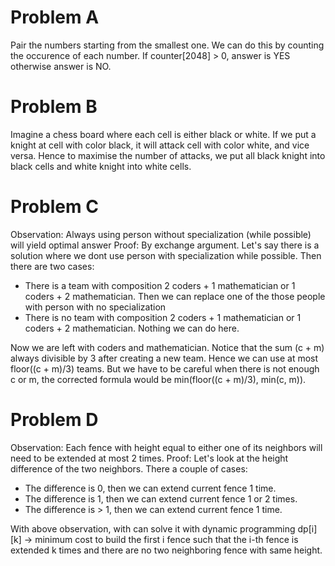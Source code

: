 # Problem A
Pair the numbers starting from the smallest one. We can do this by counting the occurence of each number. If counter[2048] > 0, answer is YES otherwise answer is NO.

# Problem B
Imagine a chess board where each cell is either black or white. If we put a knight at cell with color black, it will attack cell with color white, and vice versa. Hence to maximise the number of attacks, we put all black knight into black cells and white knight into white cells.

# Problem C
Observation: Always using person without specialization (while possible) will yield optimal answer
Proof: By exchange argument. Let's say there is a solution where we dont use person with specialization while possible. Then there are two cases:
* There is a team with composition 2 coders + 1 mathematician or 1 coders + 2 mathematician. Then we can replace one of the those people with person with no specialization
* There is no team with composition 2 coders + 1 mathematician or 1 coders + 2 mathematician. Nothing we can do here.

Now we are left with coders and mathematician. Notice that the sum (c + m) always divisible by 3 after creating a new team. Hence we can use at most floor((c + m)/3) teams. But we have to be careful when there is not enough c or m, the corrected formula would be min(floor((c + m)/3), min(c, m)).

# Problem D
Observation: Each fence with height equal to either one of its neighbors will need to be extended at most 2 times.
Proof: Let's look at the height difference of the two neighbors. There a couple of cases:
* The difference is 0, then we can extend current fence 1 time.
* The difference is 1, then we can extend current fence 1 or 2 times.
* The difference is > 1, then we can extend current fence 1 time.

With above observation, with can solve it with dynamic programming dp[i][k] -> minimum cost to build the first i fence such that the i-th fence is extended k times and there are no two neighboring fence with same height.
